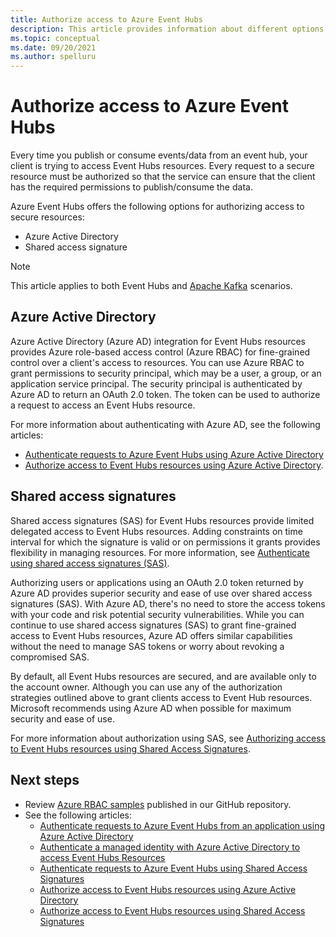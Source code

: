 ```yaml
---
title: Authorize access to Azure Event Hubs
description: This article provides information about different options for authorizing access to Azure Event Hubs resources. 
ms.topic: conceptual
ms.date: 09/20/2021
ms.author: spelluru
---
```


# Authorize access to Azure Event Hubs
Every time you publish or consume events/data from an event hub, your client is trying to access Event Hubs resources. Every request to a secure resource must be authorized so that the service can ensure that the client has the required permissions to publish/consume the data. 

Azure Event Hubs offers the following options for authorizing access to secure resources:

- Azure Active Directory
- Shared access signature

> [!NOTE]
> This article applies to both Event Hubs and [Apache Kafka](event-hubs-for-kafka-ecosystem-overview.md) scenarios. 

## Azure Active Directory
Azure Active Directory (Azure AD) integration for Event Hubs resources provides Azure role-based access control (Azure RBAC) for fine-grained control over a client's access to resources. You can use Azure RBAC to grant permissions to security principal, which may be a user, a group, or an application service principal. The security principal is authenticated by Azure AD to return an OAuth 2.0 token. The token can be used to authorize a request to access an Event Hubs resource.

For more information about authenticating with Azure AD, see the following articles:

- [Authenticate requests to Azure Event Hubs using Azure Active Directory](authenticate-application.md)
- [Authorize access to Event Hubs resources using Azure Active Directory](authorize-access-azure-active-directory.md).

## Shared access signatures 
Shared access signatures (SAS) for Event Hubs resources provide limited delegated access to Event Hubs resources. Adding constraints on time interval for which the signature is valid or on permissions it grants provides flexibility in managing resources. For more information, see [Authenticate using shared access signatures (SAS)](authenticate-shared-access-signature.md). 

Authorizing users or applications using an OAuth 2.0 token returned by Azure AD provides superior security and ease of use over shared access signatures (SAS). With Azure AD, there's no need to store the access tokens with your code and risk potential security vulnerabilities. While you can continue to use shared access signatures (SAS) to grant fine-grained access to Event Hubs resources, Azure AD offers similar capabilities without the need to manage SAS tokens or worry about revoking a compromised SAS. 

By default, all Event Hubs resources are secured, and are available only to the account owner. Although you can use any of the authorization strategies outlined above to grant clients access to Event Hub resources. Microsoft recommends using Azure AD when possible for maximum security and ease of use.

For more information about authorization using SAS, see [Authorizing access to Event Hubs resources using Shared Access Signatures](authorize-access-shared-access-signature.md).

## Next steps
- Review [Azure RBAC samples](https://github.com/Azure/azure-event-hubs/tree/master/samples/DotNet/Microsoft.Azure.EventHubs/Rbac) published in our GitHub repository. 
- See the following articles:
    - [Authenticate requests to Azure Event Hubs from an application using Azure Active Directory](authenticate-application.md)
    - [Authenticate a managed identity with Azure Active Directory to access Event Hubs Resources](authenticate-managed-identity.md)
    - [Authenticate requests to Azure Event Hubs using Shared Access Signatures](authenticate-shared-access-signature.md)
    - [Authorize access to Event Hubs resources using Azure Active Directory](authorize-access-azure-active-directory.md)
    - [Authorize access to Event Hubs resources using Shared Access Signatures](authorize-access-shared-access-signature.md)

